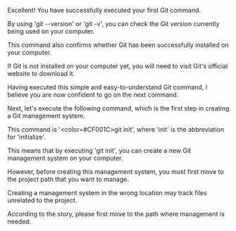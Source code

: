 Excellent! You have successfully executed your first Git command.

By using 'git --version' or 'git -v', you can check the Git version currently being used on your computer. 

This command also confirms whether Git has been successfully installed on your computer.

If Git is not installed on your computer yet, 
you will need to visit Git's official website to download it.

Having executed this simple and easy-to-understand Git command, 
I believe you are now confident to go on the next command.

Next, let's execute the following command,
which is the first step in creating a Git management system. 

This command is '<color=#CF001C>git init</color>',
where 'init' is the abbreviation for 'initialize'.

This means that by executing 'git init', 
you can create a new Git management system on your computer.

However, before creating this management system,
you must first move to the project path that you want to manage.

Creating a management system in the wrong location
may track files unrelated to the project. 

According to the story,
please first move to the path where management is needed.